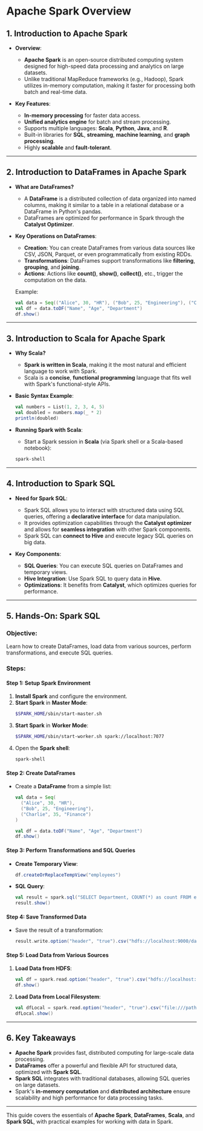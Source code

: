 # **Apache Spark Overview**

## **1. Introduction to Apache Spark**

- **Overview**:
  - **Apache Spark** is an open-source distributed computing system designed for high-speed data processing and analytics on large datasets.
  - Unlike traditional MapReduce frameworks (e.g., Hadoop), Spark utilizes in-memory computation, making it faster for processing both batch and real-time data.

- **Key Features**:
  - **In-memory processing** for faster data access.
  - **Unified analytics engine** for batch and stream processing.
  - Supports multiple languages: **Scala**, **Python**, **Java**, and **R**.
  - Built-in libraries for **SQL**, **streaming**, **machine learning**, and **graph processing**.
  - Highly **scalable** and **fault-tolerant**.

---

## **2. Introduction to DataFrames in Apache Spark**

- **What are DataFrames?**
  - A **DataFrame** is a distributed collection of data organized into named columns, making it similar to a table in a relational database or a DataFrame in Python's pandas.
  - DataFrames are optimized for performance in Spark through the **Catalyst Optimizer**.
  
- **Key Operations on DataFrames**:
  - **Creation**: You can create DataFrames from various data sources like CSV, JSON, Parquet, or even programmatically from existing RDDs.
  - **Transformations**: DataFrames support transformations like **filtering**, **grouping**, and **joining**.
  - **Actions**: Actions like **count()**, **show()**, **collect()**, etc., trigger the computation on the data.
  
  Example:
  ```scala
  val data = Seq(("Alice", 30, "HR"), ("Bob", 25, "Engineering"), ("Charlie", 35, "Finance"))
  val df = data.toDF("Name", "Age", "Department")
  df.show()
  ```

---

## **3. Introduction to Scala for Apache Spark**

- **Why Scala?**
  - **Spark is written in Scala**, making it the most natural and efficient language to work with Spark.
  - Scala is a **concise**, **functional programming** language that fits well with Spark's functional-style APIs.
  
- **Basic Syntax Example**:
  ```scala
  val numbers = List(1, 2, 3, 4, 5)
  val doubled = numbers.map(_ * 2)
  println(doubled)
  ```

- **Running Spark with Scala**:
  - Start a Spark session in **Scala** (via Spark shell or a Scala-based notebook):
  ```bash
  spark-shell
  ```

---

## **4. Introduction to Spark SQL**

- **Need for Spark SQL**:
  - Spark SQL allows you to interact with structured data using SQL queries, offering a **declarative interface** for data manipulation.
  - It provides optimization capabilities through the **Catalyst optimizer** and allows for **seamless integration** with other Spark components.
  - Spark SQL can **connect to Hive** and execute legacy SQL queries on big data.
  
- **Key Components**:
  - **SQL Queries**: You can execute SQL queries on DataFrames and temporary views.
  - **Hive Integration**: Use Spark SQL to query data in **Hive**.
  - **Optimizations**: It benefits from **Catalyst**, which optimizes queries for performance.

---

## **5. Hands-On: Spark SQL**

### **Objective**:  
Learn how to create DataFrames, load data from various sources, perform transformations, and execute SQL queries.

### **Steps**:

#### **Step 1: Setup Spark Environment**
1. **Install Spark** and configure the environment.
2. **Start Spark** in **Master Mode**:
   ```bash
   $SPARK_HOME/sbin/start-master.sh
   ```
3. **Start Spark** in **Worker Mode**:
   ```bash
   $SPARK_HOME/sbin/start-worker.sh spark://localhost:7077
   ```
4. Open the **Spark shell**:
   ```bash
   spark-shell
   ```

#### **Step 2: Create DataFrames**
- Create a **DataFrame** from a simple list:
  ```scala
  val data = Seq(
    ("Alice", 30, "HR"),
    ("Bob", 25, "Engineering"),
    ("Charlie", 35, "Finance")
  )
  
  val df = data.toDF("Name", "Age", "Department")
  df.show()
  ```

#### **Step 3: Perform Transformations and SQL Queries**
- **Create Temporary View**:
  ```scala
  df.createOrReplaceTempView("employees")
  ```
  
- **SQL Query**:
  ```scala
  val result = spark.sql("SELECT Department, COUNT(*) as count FROM employees GROUP BY Department")
  result.show()
  ```

#### **Step 4: Save Transformed Data**
- Save the result of a transformation:
  ```scala
  result.write.option("header", "true").csv("hdfs://localhost:9000/data/output/employees")
  ```

#### **Step 5: Load Data from Various Sources**

1. **Load Data from HDFS**:
   ```scala
   val df = spark.read.option("header", "true").csv("hdfs://localhost:9000/data/crimerecord/police/police.csv")
   df.show()
   ```

2. **Load Data from Local Filesystem**:
   ```scala
   val dfLocal = spark.read.option("header", "true").csv("file:///path/to/local/data.csv")
   dfLocal.show()
   ```

---

## **6. Key Takeaways**

- **Apache Spark** provides fast, distributed computing for large-scale data processing.
- **DataFrames** offer a powerful and flexible API for structured data, optimized with **Spark SQL**.
- **Spark SQL** integrates with traditional databases, allowing SQL queries on large datasets.
- Spark's **in-memory computation** and **distributed architecture** ensure scalability and high performance for data processing tasks.
  
---

This guide covers the essentials of **Apache Spark**, **DataFrames**, **Scala**, and **Spark SQL**, with practical examples for working with data in Spark.
